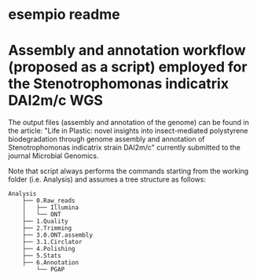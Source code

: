 # esempio readme
# Assembly and annotation workflow (proposed as a script) employed for the Stenotrophomonas indicatrix DAI2m/c WGS
The output files (assembly and annotation of the genome) can be found in the article: "Life in Plastic: novel insights into insect-mediated polystyrene biodegradation through genome assembly and annotation of Stenotrophomonas indicatrix strain DAI2m/c" currently submitted to the journal Microbial Genomics.

Note that script always performs the commands starting from the working folder (i.e. Analysis) and assumes a tree structure as follows:
```
Analysis																					
	├── 0.Raw_reads																			
	│   ├── Illumina																		
	│   └── ONT																			
	├── 1.Quality																			
	├── 2.Trimming																				
	├── 3.0.ONT.assembly																			
	├── 3.1.Circlator																			
	├── 4.Polishing																			
	├── 5.Stats																				
	├── 6.Annotation																			
	    └── PGAP	
```
